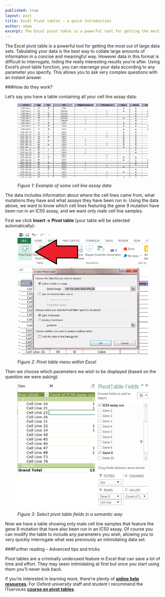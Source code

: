 ```yaml
---
published: true
layout: post
title: Excel Pivot tables - a quick introduction
author: adam
excerpt: The Excel pivot table is a powerful tool for getting the most out of large data sets. In this post we explain the basics how how you can harness this.
---
```


The Excel pivot table is a powerful tool for getting the most out of large data sets. Tabulating your data is the best way to collate large amounts of information in a concise and meaningful way. However data in this format is difficult to interrogate, hiding the really interesting results you’re after. Using Excel’s pivot table function, you can rearrange your data according to any parameter you specify. This allows you to ask very complex questions with an instant answer.

###How do they work?

Let’s say you have a table containing all your cell line assay data: 

<figure class="white-bg">
    <img src="/assets/img/pivot-table-1.png" alt="Example of some cell line assay data" class="img-responsive center-block">
<figcaption class="text-center">
    <p><em>Figure 1: Example of some cell line assay data</em></p>
</figcaption>
</figure>

The data includes information about where the cell lines came from, what mutations they have and what assays they have been run in. Using the data above, we want to know which cell lines featuring the gene 9 mutation have been run in an IC50 assay, and we want only male cell line samples. 

First we click <strong>Insert -> Pivot table</strong> (your table will be selected automatically):

<figure class="white-bg">
    <img src="/assets/img/pivot-table-2.png" alt="Pivot table menu within Excel" class="img-responsive center-block">
<figcaption class="text-center">
    <p><em>Figure 2: Pivot table menu within Excel</em></p>
</figcaption>
</figure>

Then we choose which parameters we wish to be displayed (based on the question we were asking):

<figure class="white-bg">
    <img src="/assets/img/pivot-table-3.png" alt="Select pivot table fields in a semantic way" class="img-responsive center-block">
<figcaption class="text-center">
    <p><em>Figure 3: Select pivot table fields in a semantic way</em></p>
</figcaption>
</figure>

Now we have a table showing only male cell line samples that feature the gene 9 mutation that have also been run in an IC50 assay. Of course you can modify the table to include any parameters you wish, allowing you to very quickly interrogate what was previously an intimidating data set.

###Further reading – Advanced tips and tricks

Pivot tables are a criminally underused feature in Excel that can save a lot of time and effort. They may seem intimidating at first but once you start using them you’ll never look back. 

If you’re interested in learning more, there’re plenty of <a href="https://www.youtube.com/watch?v=Vx-Fuw46VbY" target="_blank"><strong>online help resources</strong></a>. For Oxford university staff and student I recommend the ITservices <a href="https://courses.it.ox.ac.uk/detail/TMSE5" target="_blank"><strong>course on pivot tables</strong></a>. 